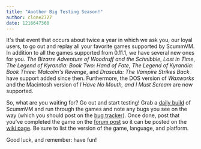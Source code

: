 ```yaml
---
title: "Another Big Testing Season!"
author: clone2727
date: 1216647360
---
```


It's that event that occurs about twice a year in which we ask you, our loyal users, to go out and replay all your favorite games supported by ScummVM. In addition to all the games supported from 0.11.1, we have several new ones for you. *The Bizarre Adventure of Woodruff and the Schnibble*, *Lost in Time*, *The Legend of Kyrandia: Book Two: Hand of Fate*, *The Legend of Kyrandia: Book Three: Malcolm's Revenge*, and *Drascula: The Vampire Strikes Back* have support added since then. Furthermore, the DOS version of *Waxworks* and the Macintosh version of *I Have No Mouth, and I Must Scream* are now supported.

So, what are you waiting for? Go out and start testing! Grab a [daily build](/downloads/#daily) of ScummVM and run through the games and note any bugs you see on the way (which you should post on the [bug tracker](http://bugs.scummvm.org/)). Once done, post that you've completed the game on the [forum post](http://forums.scummvm.org/viewtopic.php?t=5975) so it can be posted on the [wiki page](http://wiki.scummvm.org/index.php/Release_Testing/0.12.0). Be sure to list the version of the game, language, and platform.

Good luck, and remember: have fun!
